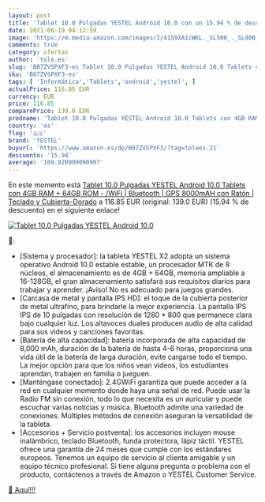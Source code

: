 ```yaml
---
layout: post
title: 'Tablet 10.0 Pulgadas YESTEL Android 10.0 con un 15.94 % de descuento'
date: 2021-06-19 04:12:59
image: 'https://m.media-amazon.com/images/I/41S9XA1cWKL._SL500_._SL400_.jpg'
comments: true
category: ofertas
author: 'tole.es'
slug: 'B07ZVSPXF3-es Tablet 10.0 Pulgadas YESTEL Android 10.0 Tablets con 4GB...'
sku: 'B07ZVSPXF3-es'
tags: [ 'Informática','Tablets','android','yestel', ]
actualPrice: 116.85 EUR
currency: EUR
price: 116.85
comparePrice: 139.0 EUR
prodname: 'Tablet 10.0 Pulgadas YESTEL Android 10.0 Tablets con 4GB RAM + 64GB ROM - /WiFi | Bluetooth | GPS  8000mAH  con Ratón | Teclado y Cubierta-Dorado'
country: 'es'
flag: '🇪🇸'
brand: 'YESTEL'
buyurl: 'https://www.amazon.es/dp/B07ZVSPXF3/?tag=tolees-21'
descuento: '15.94'
average: '109.920909090907'
---
```


En este momento está [Tablet 10.0 Pulgadas YESTEL Android 10.0 Tablets con 4GB RAM + 64GB ROM - /WiFi | Bluetooth | GPS  8000mAH  con Ratón | Teclado y Cubierta-Dorado](https://www.amazon.es/dp/B07ZVSPXF3/?tag=tolees-21) a 116.85 EUR (original: 139.0 EUR) (15.94 %  de descuento) en el siguiente enlace!

[![Tablet 10.0 Pulgadas YESTEL Android 10.0](https://m.media-amazon.com/images/I/41S9XA1cWKL._SL500_._SL400_.jpg)](https://www.amazon.es/dp/B07ZVSPXF3/?tag=tolees-21)

🔎:

- [Sistema y procesador]: la tableta YESTEL X2 adopta un sistema operativo Android 10.0 estable estable, un procesador MTK de 8 núcleos, el almacenamiento es de 4GB + 64GB, memoria ampliable a 16-128GB, el gran almacenamiento satisfará sus requisitos diarios para trabajar y aprender. ¡Aviso! No es adecuado para juegos grandes.
- [Carcasa de metal y pantalla IPS HD]: el toque de la cubierta posterior de metal ultrafino, para brindarle la mejor experiencia. La pantalla IPS IPS de 10 pulgadas con resolución de 1280 * 800 que permanece clara bajo cualquier luz. Los altavoces duales producen audio de alta calidad para sus videos y canciones favoritas.
- [Batería de alta capacidad]: batería incorporada de alta capacidad de 8,000 mAh, duración de la batería de hasta 4-6 horas, proporciona una vida útil de la batería de larga duración, evite cargarse todo el tiempo. La mejor opción para que los niños vean videos, los estudiantes aprendan, trabajen en familia o jueguen.
- [Manténgase conectado]: 2.4GWiFi garantiza que puede acceder a la red en cualquier momento donde haya una señal de red. Puede usar la Radio FM sin conexión, todo lo que necesita es un auricular y puede escuchar varias noticias y música. Bluetooth admite una variedad de conexiones. Múltiples métodos de conexión aseguran la versatilidad de la tableta.
- [Accesorios + Servicio postventa]: los accesorios incluyen mouse inalámbrico, teclado Bluetooth, funda protectora, lápiz táctil. YESTEL ofrece una garantía de 24 meses que cumple con los estándares europeos. Tenemos un equipo de servicio al cliente amigable y un equipo técnico profesional. Si tiene alguna pregunta o problema con el producto, contáctenos a través de Amazon o YESTEL Customer Service.

[🛒 Aquí!!!](https://www.amazon.es/dp/B07ZVSPXF3/?tag=tolees-21)
